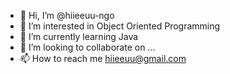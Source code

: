 - 👋 Hi, I’m @hiieeuu-ngo
- 👀 I’m interested in Object Oriented Programming
- 🌱 I’m currently learning Java
- 💞️ I’m looking to collaborate on ...
- 📫 How to reach me hiieeuu@gmail.com

<!---
hiieeuu-ngo/hiieeuu-ngo is a ✨ special ✨ repository because its `README.md` (this file) appears on your GitHub profile.
You can click the Preview link to take a look at your changes.
--->

